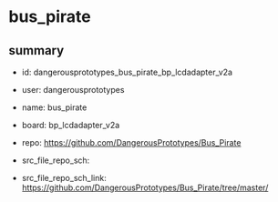 # bus_pirate
 
## summary 
* id: dangerousprototypes_bus_pirate_bp_lcdadapter_v2a
* user: dangerousprototypes
* name: bus_pirate
* board: bp_lcdadapter_v2a
* repo: https://github.com/DangerousPrototypes/Bus_Pirate



* src_file_repo_sch: 
* src_file_repo_sch_link: https://github.com/DangerousPrototypes/Bus_Pirate/tree/master/






